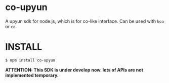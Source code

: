 # co-upyun
A upyun sdk for node.js, which is for co-like interface. Can be used with `koa` or `co`.

# INSTALL
```sh
$ npm install co-upyun
```
__ATTENTION:  This SDK is under develop now. lots of APIs are not implemented temporary.__